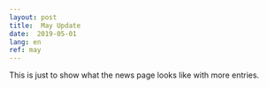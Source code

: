 ```yaml
---
layout: post
title:  May Update
date:  2019-05-01
lang: en
ref: may
---
```

This is just to show what the news page looks like with more entries.

